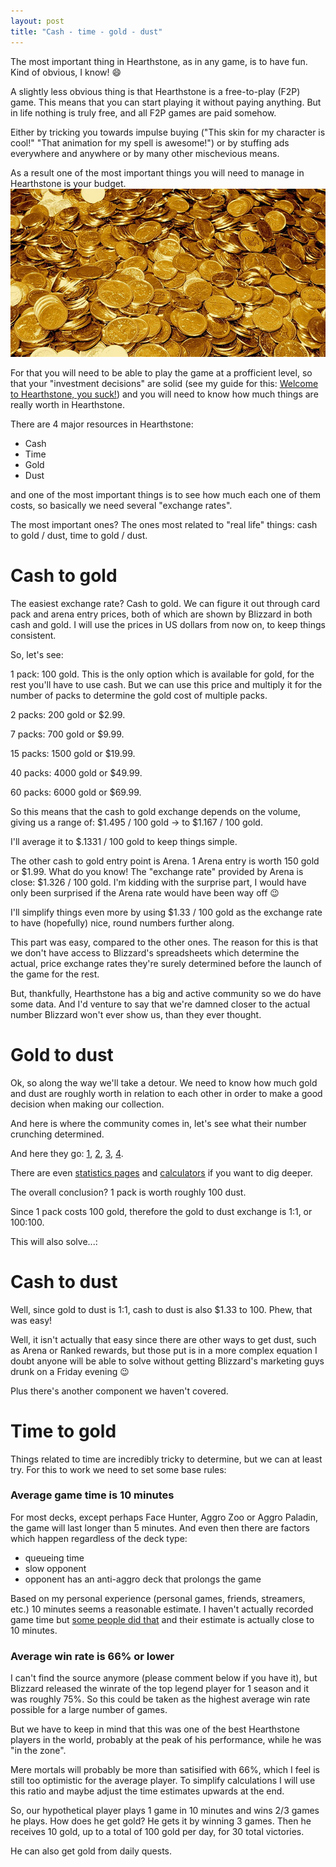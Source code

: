 ```yaml
--- 
layout: post 
title: "Cash - time - gold - dust" 
---
```


The most important thing in Hearthstone, as in any game, is to have fun. Kind of obvious, I know! :smile:

A slightly less obvious thing is that Hearthstone is a free-to-play (F2P) game. This means that you can start playing it
without paying anything. But in life nothing is truly free, and all F2P games are paid somehow.

Either by tricking you towards impulse buying ("This skin for my character is cool!" "That animation for my spell is
awesome!") or by stuffing ads everywhere and anywhere or by many other mischevious means.

As a result one of the most important things you will need to manage in Hearthstone is your budget.
![Gold](/images/posts/cash-time-gold-dust/gold.jpg)

For that you will need to be able to play the game at a profficient level, so that your "investment decisions" are solid
(see my guide for this: [Welcome to Hearthstone, you
suck!](http://hearthstone.oblio360.com/2015/08/21/welcome-to-hearthstone-you-suck/)) and you will need to know how much
things are really worth in Hearthstone.

There are 4 major resources in Hearthstone:

* Cash
* Time
* Gold
* Dust

and one of the most important things is to see how much each one of them costs, so basically we need several "exchange rates".

The most important ones? The ones most related to "real life" things: cash to gold / dust, time to gold / dust.

# Cash to gold

The easiest exchange rate? Cash to gold. We can figure it out through card pack and arena entry prices, both of which are
shown by Blizzard in both cash and gold. I will use the prices in US dollars from now on, to keep things consistent.

So, let's see:

1 pack: 100 gold. This is the only option which is available for gold, for the rest you'll have to use cash. But we can
use this price and multiply it for the number of packs to determine the gold cost of multiple packs.

2 packs: 200 gold or $2.99.

7 packs: 700 gold or $9.99.

15 packs: 1500 gold or $19.99.

40 packs: 4000 gold or $49.99.

60 packs: 6000 gold or $69.99.

So this means that the cash to gold exchange depends on the volume, giving us a range of:
$1.495 / 100 gold → to $1.167 / 100 gold.

I'll average it to $.1331 / 100 gold to keep things simple.

The other cash to gold entry point is Arena. 1 Arena entry is worth 150 gold or $1.99. What do you know! The "exchange
rate" provided by Arena is close: $1.326 / 100 gold. I'm kidding with the surprise part, I would have only been
surprised if the Arena rate would have been way off :wink:

I'll simplify things even more by using $1.33 / 100 gold as the exchange rate to have (hopefully) nice, round numbers
further along.

This part was easy, compared to the other ones. The reason for this is that we don't have access to Blizzard's
spreadsheets which determine the actual, price exchange rates they're surely determined before the launch of the game
for the rest.

But, thankfully, Hearthstone has a big and active community so we do have some data. And I'd venture to say that we're
damned closer to the actual number Blizzard won't ever show us, than they ever thought.

# Gold to dust

Ok, so along the way we'll take a detour. We need to know how much gold and dust are roughly worth in relation to each
other in order to make a good decision when making our collection.

And here is where the community comes in, let's see what their number crunching determined.

And here they go: [1](http://us.battle.net/hearthstone/en/forum/topic/11985288499), [2](https://www.reddit.com/r/hearthstone/comments/3gp7nh/average_dust_per_pack_test_470_packs_analysed/), [3](https://www.reddit.com/r/hearthstone/comments/23mxqq/calculations_for_exact_pack_probabilities_and/), [4](https://www.reddit.com/r/hearthstone/comments/35xrue/anyone_know_how_much_dust_you_get_on_average_per/).

There are even [statistics pages](http://hearthstone.gamepedia.com/Card_pack_statistics) and
[calculators](http://dollarstodust.com/calc) if you want to dig deeper.

The overall conclusion? 1 pack is worth roughly 100 dust.

Since 1 pack costs 100 gold, therefore the gold to dust exchange is 1:1, or 100:100.

This will also solve...:

# Cash to dust

Well, since gold to dust is 1:1, cash to dust is also $1.33 to 100. Phew, that was easy!

Well, it isn't actually that easy since there are other ways to get dust, such as Arena or Ranked rewards, but those
put is in a more complex equation I doubt anyone will be able to solve without getting Blizzard's marketing guys drunk
on a Friday evening :wink:

Plus there's another component we haven't covered.

# Time to gold

Things related to time are incredibly tricky to determine, but we can at least try. For this to work we need to set some
base rules:

### Average game time is 10 minutes

For most decks, except perhaps Face Hunter, Aggro Zoo or Aggro Paladin, the game will last longer than 5 minutes. And
even then there are factors which happen regardless of the deck type:

* queueing time
* slow opponent
* opponent has an anti-aggro deck that prolongs the game

Based on my personal experience (personal games, friends, streamers, etc.) 10 minutes seems a reasonable estimate. I
haven't actually recorded game time but [some people did
that](http://www.hearthpwn.com/forums/hearthstone-general/general-discussion/12835-game-length-a-study) and their
estimate is actually close to 10 minutes.

### Average win rate is 66% or lower

I can't find the source anymore (please comment below if you have it), but Blizzard released the winrate of the top
legend player for 1 season and it was roughly 75%. So this could be taken as the highest average win rate possible for a
large number of games.

But we have to keep in mind that this was one of the best Hearthstone players in the world, probably at the peak of his
performance, while he was "in the zone".

Mere mortals will probably be more than satisified with 66%, which I feel is still too optimistic for the average
player. To simplify calculations I will use this ratio and maybe adjust the time estimates upwards at the end.

So, our hypothetical player plays 1 game in 10 minutes and wins 2/3 games he plays. How does he get gold? He gets it by
winning 3 games. Then he receives 10 gold, up to a total of 100 gold per day, for 30 total victories.

He can also get gold from daily quests.
